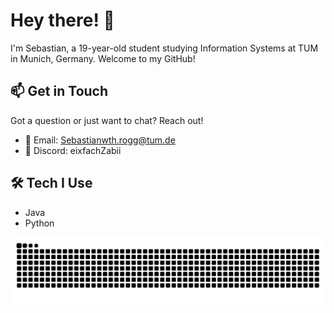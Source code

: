 # Hey there! 👋

I'm Sebastian, a 19-year-old student studying Information Systems at TUM in Munich, Germany. Welcome to my GitHub!

## 📫 Get in Touch

Got a question or just want to chat? Reach out!

- 📧 Email: Sebastianwth.rogg@tum.de
- 💬 Discord: eixfachZabii

## 🛠️ Tech I Use

- Java
- Python

![snake](https://github.com/eixfachZabii/eixfachZabii/blob/output/github-snake.svg%20dist/github-snake-dark.svg)
